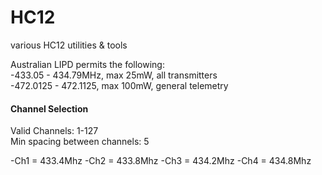 # HC12
various HC12 utilities & tools  

Australian LIPD permits the following:  
-433.05 - 434.79MHz, max 25mW, all transmitters  
-472.0125 - 472.1125, max 100mW, general telemetry

#### Channel Selection
Valid Channels: 1-127  
Min spacing between channels: 5

-Ch1 = 433.4Mhz
-Ch2 = 433.8Mhz
-Ch3 = 434.2Mhz
-Ch4 = 434.8Mhz
